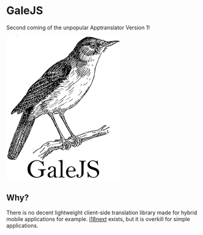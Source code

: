 # GaleJS

Second coming of the unpopular Apptranslator Version 1!

![](https://github.com/ahvonenj/GaleJS/blob/master/gale_logo_small.png?raw=true)

## Why?

There is no decent lightweight client-side translation library made for hybrid mobile applications for example. [i18next](http://i18next.com/) exists, but it is overkill for simple applications.
